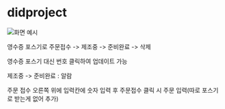 # didproject
![화면 예시](https://user-images.githubusercontent.com/80876388/162338432-537886ee-086b-4ef8-af86-971f6c2d0d8b.png)

영수증 포스기로 주문접수 -> 제조중 -> 준비완료 -> 삭제

영수증 포스기 대신 번호 클릭하여 업데이트 가능

제조중 -> 준비완료 : 알람

주문 접수 오른쪽 위에 입력칸에 숫자 입력 후 주문접수 클릭 시 주문 입력(따로 포스기로 받는게 없어 추가)
